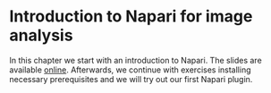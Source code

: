 # Introduction to Napari for image analysis
In this chapter we start with an introduction to Napari. 
The slides are available [online](https://github.com/BiAPoL/HIP_Introduction_to_Napari_and_image_processing_with_Python_2022/blob/main/docs/01_Introduction_BIA/Introduction_to_Bio-image_Analysis_with_Python_and_Napari.pdf). 
Afterwards, we continue with exercises installing necessary prerequisites and we will try out our first Napari plugin.
